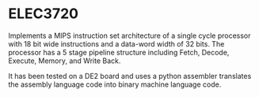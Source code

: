 # ELEC3720
Implements a MIPS instruction set architecture of a single cycle processor with 18 bit wide instructions and a data-word width of 32 bits. The processor has a 5 stage pipeline structure including Fetch, Decode, Execute, Memory, and Write Back. 

It has been tested on a DE2 board and uses a python assembler translates the assembly language code into binary machine language code. 
